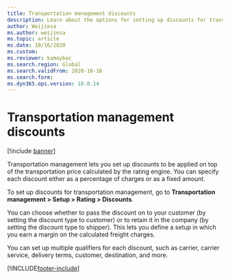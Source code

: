 ```yaml
---
title: Transportation management discounts
description: Learn about the options for setting up discounts for transportation charges and management, with more information on setting up multiple qualifiers.
author: Weijiesa
ms.author: weijiesa
ms.topic: article
ms.date: 10/16/2020
ms.custom:
ms.reviewer: kamaybac
ms.search.region: Global
ms.search.validFrom: 2020-10-16
ms.search.form:
ms.dyn365.ops.version: 10.0.14
---
```


# Transportation management discounts

[!include [banner](../includes/banner.md)]

Transportation management lets you set up discounts to be applied on top of the transportation price calculated by the rating engine. You can specify each discount either as a percentage of charges or as a fixed amount.

To set up discounts for transportation management, go to **Transportation management \> Setup \> Rating \> Discounts**.

You can choose whether to pass the discount on to your customer (by setting the discount type to customer) or to retain it in the company (by setting the discount type to shipper). This lets you define a setup in which you earn a margin on the calculated freight charges.

You can set up multiple qualifiers for each discount, such as carrier, carrier service, delivery terms, customer, destination, and more.


[!INCLUDE[footer-include](../../includes/footer-banner.md)]